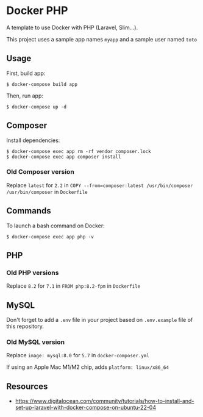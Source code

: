 # Docker PHP

A template to use Docker with PHP (Laravel, Slim...).

This project uses a sample app names `myapp` and a sample user named `toto`

## Usage

First, build app:

```
$ docker-compose build app
```

Then, run app:

```
$ docker-compose up -d
```

## Composer

Install dependencies:

```
$ docker-compose exec app rm -rf vendor composer.lock
$ docker-compose exec app composer install
```

### Old Composer version

Replace `latest` for `2.2` in `COPY --from=composer:latest /usr/bin/composer /usr/bin/composer` in `Dockerfile`

## Commands

To launch a bash command on Docker:

```
$ docker-compose exec app php -v
```

## PHP

### Old PHP versions

Replace `8.2` for `7.1` in `FROM php:8.2-fpm` in `Dockerfile`

## MySQL

Don't forget to add a `.env` file in your project based on `.env.example` file of this repository.

### Old MySQL version

Replace `image: mysql:8.0` for `5.7` in `docker-composer.yml`

If using an Apple Mac M1/M2 chip, adds `platform: linux/x86_64`

## Resources

* https://www.digitalocean.com/community/tutorials/how-to-install-and-set-up-laravel-with-docker-compose-on-ubuntu-22-04
